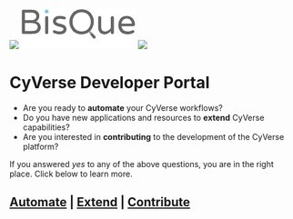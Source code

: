 <a href="https://www.cyverse.org"><img src="docs/cyverse_logo.png"></a>
<a href="https://bisque.cyverse.org"><img src="docs/bisque_logo.png"></a>
<a href="https://www.agaveapi.co"><img src="docs/Agave-teal.png" height="72"></a>

# CyVerse Developer Portal

* Are you ready to **automate** your CyVerse workflows? 
* Do you have new applications and resources to **extend** CyVerse capabilities?
* Are you interested in **contributing** to the development of the CyVerse platform?

If you answered *yes* to any of the above questions, you are in the right place.  Click below to learn more.


## [Automate](docs/automate.md) | [Extend](docs/extend.md) | [Contribute](docs/contribute.md)

